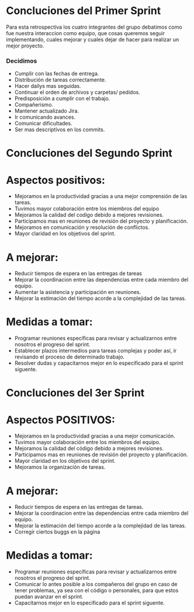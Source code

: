 # Concluciones del Primer Sprint



Para esta retrospectiva los cuatro integrantes del grupo debatimos como fue nuestra interaccion como equipo,
que cosas queremos seguir implementando, cuales mejorar y cuales dejar de hacer para realizar un mejor proyecto.

### **Decidimos**

* Cumplir con las fechas de entrega.
* Distribución de tareas correctamente.
* Hacer dailys mas seguidas.
* Continuar el orden de archivos y carpetas/ pedidos.
* Predisposición a cumplir con el trabajo.
* Compañerismo.
* Mantener actualizado Jira.
* Ir comunicando avances.
* Comunicar dificultades.
* Ser mas descriptivos en los commits.




# Concluciones del Segundo Sprint



# **Aspectos positivos:**

* Mejoramos en la productividad gracias a una mejor comprensión de las tareas.
* Tuvimos mayor colaboración entre los miembros del equipo
* Mejoramos la calidad del codigo debido a mejores revisiones.
* Participamos mas en reuniones de revisión del proyecto y planificación.
* Mejoramos en comunicación y resolución de conflictos.
* Mayor claridad en los objetivos del sprint.


# **A mejorar:**

* Reducir tiempos de espera en las entregas de tareas
* Mejorar la coordinacion entre las dependencias entre cada miembro del equipo.
* Aumentar la asistencia y participación en reuniones.
* Mejorar la estimación del tiempo acorde a la complejidad de las tareas.


# **Medidas a tomar:**

* Programar reuniones específicas para revisar y actualizarnos entre nosotros el progreso del sprint.
* Establecer plazos intermedios para tareas  complejas y poder así, ir revisando el proceso de determinado trabajo.
* Resolver dudas y capacitarnos mejor en lo especificado para el sprint siguente.



# Concluciones del 3er Sprint

# Aspectos POSITIVOS:

+ Mejoramos en la productividad gracias a una mejor comunicación.
+ Tuvimos mayor colaboración entre los miembros del equipo.
+ Mejoramos la calidad del código debido a mejores revisiones.
+ Participamos mas en reuniones de revisión del proyecto y planificación.
+ Mayor claridad en los objetivos del sprint.
+ Mejoramos la organización de tareas.


# A mejorar:

- Reducir tiempos de espera en las entregas de tareas.
- Mejorar la coordinacion entre las dependencias entre cada miembro del equipo.
- Mejorar la estimación del tiempo acorde a la complejidad de las tareas.
- Corregír ciertos buggs en la página


# Medidas a tomar:

* Programar reuniones específicas para revisar y actualizarnos entre nosotros el progreso del sprint.
* Comunicar lo antes posible a los compañeros del grupo en caso de tener problemas, ya sea con el código o personales, para que estos puedan avanzar en el sprint. 
* Capacitarnos mejor en lo especificado para el sprint siguente.